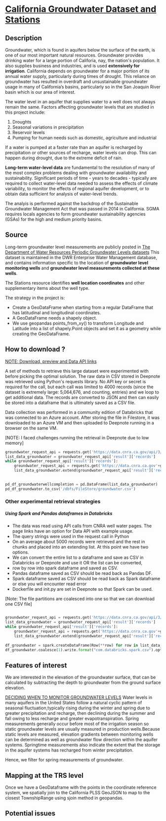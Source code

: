 # [California Groundwater Dataset and Stations](https://cdec.water.ca.gov/)

## Description
Groundwater, which is found in aquifers below the surface of the earth, is one of our most important natural resources. 
Groundwater provides drinking water for a large portion of Califoria, nay, the nation's population. It also supplies business and industries, and is used **extensively 
for irrigation**. California depends on groundwater for a major portion of its annual water supply, particularly during times of drought.
This reliance on groundwater has resulted in overdraft and unsustainable groundwater usage in many of California’s basins, 
particularly so in the San Joaquin River basin which is our area of interest.

The water level in an aquifer that supplies water to a well does not always remain the same. Factors affecting groundwater levels that are studied in this project include:
 1. Droughts
 2. Seasonal variations in precipitation
 3. Reservoir levels
 4. Pumping for human needs such as domestic, agriculture and industrial
 
 If a water is pumped at a faster rate than an aquifer is recharged by precipitation or other sources of recharge, water levels can drop. 
 This can happen during drought, due to the extreme deficit of rain.

**Long-term water-level data** are fundamental to the resolution of many of the most complex problems dealing with groundwater availability and sustainability. 
Significant periods of time - years to decades - typically are required to collect water-level data needed to assess the effects of climate variability, 
to monitor the effects of regional aquifer development, or to obtain data sufficient for analysis of water-level trends.

[](https://water.ca.gov/programs/groundwater-management/sgma-groundwater-management)
The analyis is performed against the backdrop of the Sustainable Groundwater Management Act that was passed in 2014 in California. SGMA requires locals agencies 
to form groundwater sustainability agencies (GSAs) for the high and medium priority basins.


## Source

Long-term groundwater level measurements are publicly posted in [The Department of Water Resources Periodic Groundwater Levels datasets](https://data.cnra.ca.gov/dataset/periodic-groundwater-level-measurements)
This dataset is maintained in the DWR Enterprise Water Management database, and contains information specific to the location of **groundwater level monitoring wells**
 and **groundwater level measurements collected at these wells**.
 
The Stations resource identifies **well location coordinates** and other supplementary items about the well type.

The strategy in the project is:
- Create a GeoDataFrame when starting from a regular DataFrame that has latitudinal and longitudinal coordinates.
- A GeoDataFrame needs a shapely object.
-  We use geopandas points_from_xy() to transform Longitude and Latitude into a list of shapely.Point objects and set it as a geometry while creating the GeoDataFrame.

## How to download ?
[NOTE: Download, preview and Data API links](https://data.cnra.ca.gov/dataset/dd9b15f5-6d08-4d8c-bace-37dc761a9c08/resource/bfa9f262-24a1-45bd-8dc8-138bc8107266/download/measurements.csv)

A set of methods to retrieve this large dataset were experimented with before picking the optimal solution. The raw data in CSV stored in Deepnote was retrieved 
using Python's requests library. No API key or secret is required for the call, but each call was limited to 4000 records (since the dataset is extremely large:
 5,064,676, and counting, entries) and we loop to get additional data. The records are converted to JSON and then can easily be stored into a dataframe that is 
 ultimately saved as a CSV file.

Data collection was performed in a community edition of Databricks that was connected to an Azure account. After storing the file in Filestore, it was downloaded to an Azure VM
and then uploaded to Deepnote running in a browser on the same VM.

[NOTE: I faced challenges running the retrieval in Deepnote due to low memory] 

```python
groundwater_request_api = requests.get('https://data.cnra.ca.gov/api/3/action/datastore_search?resource_id=bfa9f262-24a1-45bd-8dc8-138bc8107266&limit=4000').json()
list_data_groundwater = groundwater_request_api['result']['records']
while groundwater_request_api['result']['records']:
    groundwater_request_api = requests.get('https://data.cnra.ca.gov'+groundwater_request_api['result']['_links']["next"]).json()
    list_data_groundwater.extend(groundwater_request_api['result']['records'])
    
    
pd_df_groundwaterwellcompletion = pd.DataFrame(list_data_groundwater)
pd_df_groundwater.to_csv('/dbfs/FileStore/groundwater.csv')

```

### Other experimental retrieval strategies

##### Using Spark and Pandas dataframes in Databricks 
- The data was read using API calls from CNRA well water pages. The page links have an option for Data API with example usage. 
- The query strings were used in the request call in Python
- On an average about 5000 records were retrieved and the rest in chunks and placed into an extending list. At this point we have two options.
-  We can convert the entire list to a dataframe and save as CSV in Databricks or Deepnote and use it OR the list can be converted,
-  row by row into spark dataframe and saved as CSV.
- Pandas dataframe saved as CSV should be read back as Pandas DF.
- Spark dataframe saved as CSV should be read back as Spark dataframe or else you will encounter read error
- Dockerfile and init.py are set in Deepnote so that Spark can be used.

[Note: The file partitions are coalesced into one so that we can download one CSV file]
```python

groundwater_request_api = requests.get('https://data.cnra.ca.gov/api/3/action/datastore_search?resource_id=bfa9f262-24a1-45bd-8dc8-138bc8107266&limit=4000').json()
list_data_groundwater = groundwater_request_api['result']['records']
while groundwater_request_api['result']['records']:
    groundwater_request_api = requests.get('https://data.cnra.ca.gov'+groundwater_request_api['result']['_links']["next"]).json()
    list_data_groundwater.extend(groundwater_request_api['result']['records'])
    
df_groundwater = spark.createDataFrame(Row(**row) for row in list_data_groundwater)
df_groundwater.coalesce(1).write.format("com.databricks.spark.csv").option("header", "true").save("dbfs:/FileStore/WaterWell/groundwater.csv")    

```

## Features of interest

We are interested in the elevation of the groundwater surface, that can be calculated by subtracting the depth to groundwater from the ground surface elevation.

[DECIDING WHEN TO MONITOR GROUNDWATER LEVELS](https://www.countyofcolusa.org/DocumentCenter/View/4260/Series1Article4-GroundwaterLevelMonitoring?bidId=#:~:text=The%20elevation%20of%20the%20groundwater,groundwater%20flow%20can%20be%20determined.&text=Figure%201.)
Water levels in many aquifers in the United States follow a natural cyclic pattern of seasonal fluctuation,typically rising during the winter and spring due to greater precipitation and recharge, 
then declining during the summer and fall owing to less recharge and greater evapotranspiration. Spring measurements generally occur before most of the irrigation season so static groundwater levels are
usually measured in production wells.Because static levels are measured, elevation gradients between monitoring wells can be determined as well as groundwater flow direction within the aquifer systems.
Springtime measurements also indicate the extent that the storage in the aquifer systems has recharged from winter precipitation.

Hence, we filter for spring measurements of groundwater.

## Mapping at the TRS level
Once we have a GeoDataframe with the points in the coordinate reference system, we spatially join to the California PLSS GeoJSON to map to the closest TownshipRange using sjoin method in geopandas.

## Potential issues


